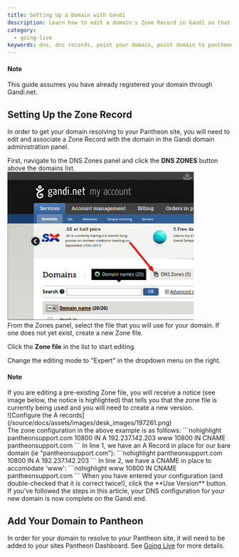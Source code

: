 ```yaml
---
title: Setting Up a Domain with Gandi
description: Learn how to edit a domain's Zone Record in Gandi so that it resolves to your Pantheon Drupal or WordPress site.
category:
  - going-live
keywords: dns, dns records, point your domain, point domain to pantheon, pointing your domain to your pantheon site, dns host, dns configuration, add domain to a site, gandi, point gandi domain to pantheon, redirect gandi domain to pantheon, gandi domain dns, zone, zone record, gandi zone record, dns zones
---
```

<div class="alert alert-info" role="alert">
<h4>Note</h4>
This guide assumes you have already registered your domain through Gandi.net.</div>

## Setting Up the Zone Record
In order to get your domain resolving to your Pantheon site, you will need to edit and associate a Zone Record with the domain in the Gandi domain administration panel.

First, navigate to the DNS Zones panel and click the **DNS ZONES** button above the domains list.<br />
![](/source/docs/assets/images/desk_images/197253.png)<br />
From the Zones panel, select the file that you will use for your domain. If one does not yet exist, create a new Zone file.

Click the **Zone file** in the list to start editing.

Change the editing mode to "Expert" in the dropdown menu on the right.

<div class="alert alert-warning" role="alert">
<h4>Note</h4>
If you are editing a pre-existing Zone file, you will receive a notice (see image below, the notice is highlighted) that tells you that the zone file is currently being used and you will need to create a new version.</div>
![Configure the A records](/source/docs/assets/images/desk_images/197261.png)<br />
The zone configuration in the above example is as folllows:
```nohighlight
pantheonsupport.com 10800 IN A 192.237.142.203
www 10800 IN CNAME pantheonsupport.com
```
In line 1, we have an A Record in place for our bare domain (ie "pantheonsupport.com"):
```nohighlight
pantheonsupport.com 10800 IN A 192.237.142.203
```
In line 2, we have a CNAME in place to accomodate 'www':
```nohighlight
www 10800 IN CNAME pantheonsupport.com
```
When you have entered your configuration (and double-checked that it is correct twice!), click the **Use Version** button. If you've followed the steps in this article, your DNS configuration for your new domain is now complete on the Gandi end.

## Add Your Domain to Pantheon

In order for your domain to resolve to your Pantheon site, it will need to be added to your sites Pantheon Dashboard. See [Going Live](/docs/articles/going-live) for more details.

